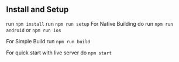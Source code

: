 
Install and Setup
-----

run `npm install`
run `npm run setup`
For Native Building do
run `npm run android` or `npm run ios`

For Simple Build run `npm run build`

For quick start with live server do `npm start`